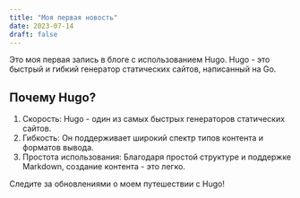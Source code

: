 ```yaml
---
title: "Моя первая новость"
date: 2023-07-14
draft: false
---
```


Это моя первая запись в блоге с использованием Hugo. Hugo - это быстрый и гибкий генератор статических сайтов, написанный на Go.

## Почему Hugo?

1. Скорость: Hugo - один из самых быстрых генераторов статических сайтов.
2. Гибкость: Он поддерживает широкий спектр типов контента и форматов вывода.
3. Простота использования: Благодаря простой структуре и поддержке Markdown, создание контента - это легко.

Следите за обновлениями о моем путешествии с Hugo!